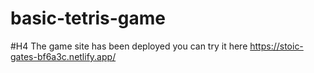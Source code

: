 # basic-tetris-game


#H4 The game site has been deployed you can try it here https://stoic-gates-bf6a3c.netlify.app/
